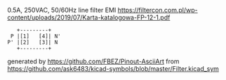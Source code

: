 0.5A, 250VAC, 50/60Hz line filter
EMI
https://filtercon.com.pl/wp-content/uploads/2019/07/Karta-katalogowa-FP-12-1.pdf


	   +---------+
	 P |[1]   [4]| N'
	P' |[2]   [3]| N
	   +---------+


generated by https://github.com/FBEZ/Pinout-AsciiArt from https://github.com/ask6483/kicad-symbols/blob/master/Filter.kicad_sym